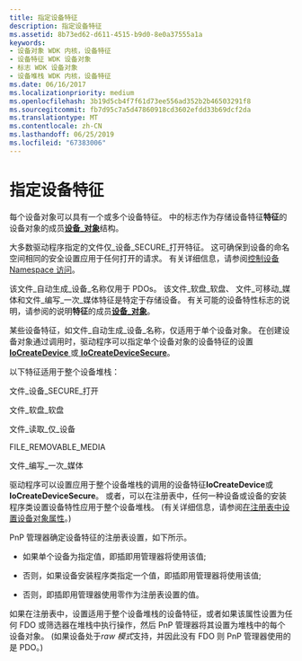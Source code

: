 ```yaml
---
title: 指定设备特征
description: 指定设备特征
ms.assetid: 8b73ed62-d611-4515-b9d0-8e0a37555a1a
keywords:
- 设备对象 WDK 内核，设备特征
- 设备特征 WDK 设备对象
- 标志 WDK 设备对象
- 设备堆栈 WDK 内核，设备特征
ms.date: 06/16/2017
ms.localizationpriority: medium
ms.openlocfilehash: 3b19d5cb4f7f61d73ee556ad352b2b46503291f8
ms.sourcegitcommit: fb7d95c7a5d47860918cd3602efdd33b69dcf2da
ms.translationtype: MT
ms.contentlocale: zh-CN
ms.lasthandoff: 06/25/2019
ms.locfileid: "67383006"
---
```

# <a name="specifying-device-characteristics"></a>指定设备特征





每个设备对象可以具有一个或多个设备特征。 中的标志作为存储设备特征**特征**的设备对象的成员[**设备\_对象**](https://docs.microsoft.com/windows-hardware/drivers/ddi/content/wdm/ns-wdm-_device_object)结构。

大多数驱动程序指定的文件仅\_设备\_SECURE\_打开特征。 这可确保到设备的命名空间相同的安全设置应用于任何打开的请求。 有关详细信息，请参阅[控制设备 Namespace 访问](controlling-device-namespace-access.md)。

该文件\_自动生成\_设备\_名称仅用于 PDOs。 该文件\_软盘\_软盘、 文件\_可移动\_媒体和文件\_编写\_一次\_媒体特征是特定于存储设备。 有关可能的设备特性标志的说明，请参阅的说明**特征**的成员[**设备\_对象**](https://docs.microsoft.com/windows-hardware/drivers/ddi/content/wdm/ns-wdm-_device_object)。

某些设备特征，如文件\_自动生成\_设备\_名称，仅适用于单个设备对象。 在创建设备对象通过调用时，驱动程序可以指定单个设备对象的设备特征的设置[ **IoCreateDevice** ](https://docs.microsoft.com/windows-hardware/drivers/ddi/content/wdm/nf-wdm-iocreatedevice)或[ **IoCreateDeviceSecure**](https://docs.microsoft.com/windows-hardware/drivers/ddi/content/wdmsec/nf-wdmsec-wdmlibiocreatedevicesecure)。

以下特征适用于整个设备堆栈：

文件\_设备\_SECURE\_打开

文件\_软盘\_软盘

文件\_读取\_仅\_设备

FILE\_REMOVABLE\_MEDIA

文件\_编写\_一次\_媒体

驱动程序可以设置应用于整个设备堆栈的调用的设备特征**IoCreateDevice**或**IoCreateDeviceSecure**。 或者，可以在注册表中，任何一种设备或设备的安装程序类设置设备特性应用于整个设备堆栈。 (有关详细信息，请参阅[在注册表中设置设备对象属性](setting-device-object-properties-in-the-registry.md)。)

PnP 管理器确定设备特征的注册表设置，如下所示。

-   如果单个设备为指定值，即插即用管理器将使用该值;

-   否则，如果设备安装程序类指定一个值，即插即用管理器将使用该值;

-   否则，即插即用管理器使用零作为注册表设置的值。

如果在注册表中，设置适用于整个设备堆栈的设备特征，或者如果该属性设置为任何 FDO 或筛选器在堆栈中执行操作，然后 PnP 管理器将其设置为堆栈中的每个设备对象。 (如果设备处于*raw 模式*支持，并因此没有 FDO 则 PnP 管理器使用的是 PDO。)

 

 




